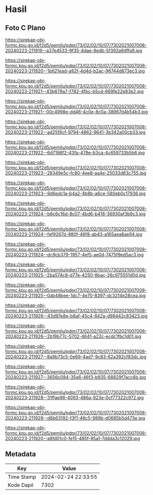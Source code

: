 # Hasil

## Foto C Plano

https://sirekap-obj-formc.kpu.go.id/f2d5/pemilu/pdpr/73/02/02/10/07/7302021007008-20240223-211919--a37e4533-9f35-4dae-8edb-5f392a9dffa9.jpg

https://sirekap-obj-formc.kpu.go.id/f2d5/pemilu/pdpr/73/02/02/10/07/7302021007008-20240223-211920--1b621ead-a92f-4d4d-b2ac-96744d873ec3.jpg

https://sirekap-obj-formc.kpu.go.id/f2d5/pemilu/pdpr/73/02/02/10/07/7302021007008-20240223-211921--43b679a7-f782-4fbc-b5cd-669fe22e83e2.jpg

https://sirekap-obj-formc.kpu.go.id/f2d5/pemilu/pdpr/73/02/02/10/07/7302021007008-20240223-211921--00c4998e-dd46-4c0e-8c0a-38967d4b54b3.jpg

https://sirekap-obj-formc.kpu.go.id/f2d5/pemilu/pdpr/73/02/02/10/07/7302021007008-20240223-211922--ad25f8cf-9794-4862-9641-3b342a00cb33.jpg

https://sirekap-obj-formc.kpu.go.id/f2d5/pemilu/pdpr/73/02/02/10/07/7302021007008-20240223-211922--6d7186f2-43fa-478e-b3ca-4c659733b5b6.jpg

https://sirekap-obj-formc.kpu.go.id/f2d5/pemilu/pdpr/73/02/02/10/07/7302021007008-20240223-211923--28349e5c-fc80-4ee8-aa4e-25033d83c755.jpg

https://sirekap-obj-formc.kpu.go.id/f2d5/pemilu/pdpr/73/02/02/10/07/7302021007008-20240223-211923--9d6edc1a-b4a2-4b8b-a6ce-580eb0c17936.jpg

https://sirekap-obj-formc.kpu.go.id/f2d5/pemilu/pdpr/73/02/02/10/07/7302021007008-20240223-211924--b6c6c16d-8c07-4bd6-b418-36930af3b9c3.jpg

https://sirekap-obj-formc.kpu.go.id/f2d5/pemilu/pdpr/73/02/02/10/07/7302021007008-20240223-211924--fef9267d-980f-46f8-ab43-a165aea8ae94.jpg

https://sirekap-obj-formc.kpu.go.id/f2d5/pemilu/pdpr/73/02/02/10/07/7302021007008-20240223-211924--dc9cb379-1957-4ef5-ae0d-7475f9ed5ac3.jpg

https://sirekap-obj-formc.kpu.go.id/f2d5/pemilu/pdpr/73/02/02/10/07/7302021007008-20240223-211925--2ba574c8-d77e-4250-8bac-26c975551d0d.jpg

https://sirekap-obj-formc.kpu.go.id/f2d5/pemilu/pdpr/73/02/02/10/07/7302021007008-20240223-211925--0ab48bee-1dc7-4e70-8397-dc3214e28cea.jpg

https://sirekap-obj-formc.kpu.go.id/f2d5/pemilu/pdpr/73/02/02/10/07/7302021007008-20240223-211926--43d97e8e-b8af-45c4-842a-d98442c83423.jpg

https://sirekap-obj-formc.kpu.go.id/f2d5/pemilu/pdpr/73/02/02/10/07/7302021007008-20240223-211926--2b19b77c-5702-4641-a22c-ecdc1fbc1d01.jpg

https://sirekap-obj-formc.kpu.go.id/f2d5/pemilu/pdpr/73/02/02/10/07/7302021007008-20240223-211927--8a9b73c5-0e69-4ad7-9c83-62a392cf83dc.jpg

https://sirekap-obj-formc.kpu.go.id/f2d5/pemilu/pdpr/73/02/02/10/07/7302021007008-20240223-211927--3656c084-35e6-46f3-b935-68829f7acc6b.jpg

https://sirekap-obj-formc.kpu.go.id/f2d5/pemilu/pdpr/73/02/02/10/07/7302021007008-20240223-211928--31ffae96-4093-486a-923e-0cf77322c972.jpg

https://sirekap-obj-formc.kpu.go.id/f2d5/pemilu/pdpr/73/02/02/10/07/7302021007008-20240223-211928--d6b63192-f3f1-46c5-989b-d0685b5d473e.jpg

https://sirekap-obj-formc.kpu.go.id/f2d5/pemilu/pdpr/73/02/02/10/07/7302021007008-20240223-211920--a8fd01c0-fe15-485f-85a1-7ddda3c12029.jpg


## Metadata

| Key        | Value               |
| ---------- | ------------------- |
| Time Stamp | 2024-02-24 22:33:55 |
| Kode Dapil | 7302                |



